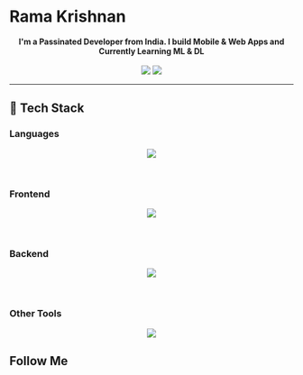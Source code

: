 # Rama Krishnan
<div align="center">
<b>I'm a Passinated Developer from India. 
I build Mobile & Web Apps and Currently Learning ML & DL</b>
</div>
<br>
<div align="center">
  <img src="https://github-readme-stats.vercel.app/api/top-langs/?username=marvelxcodes&show_icons=true&theme=radical" />
  <img src="https://github-readme-stats.vercel.app/api?username=marvelxcodes&show_icons=true&theme=radical" />
</div>
<hr>

## :small_blue_diamond: Tech Stack

### Languages

<p align="center">
  <img src="https://skillicons.dev/icons?i=js,ts,html,css,sass,python,cpp,dart,mysql" />
</p>

<br>

### Frontend
<p align="center">
  <img src="https://skillicons.dev/icons?i=svelte,react,nextjs,figma,redux,sass,tailwind,bootstrap,netlify" />
</p>

<br>

### Backend
<p align="center">
  <img src="https://skillicons.dev/icons?i=nodejs,python,express,prisma,django,linux,mongodb,postgres,heroku" />
</p>

<br>

### Other Tools
<p align="center">
  <img src="https://skillicons.dev/icons?i=vscode,webpack,vite,nodejs,vercel,linux,bash,figma,git" />
</p>


## Follow Me
